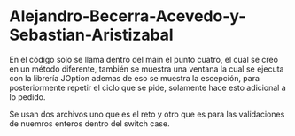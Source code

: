 # Alejandro-Becerra-Acevedo-y-Sebastian-Aristizabal

En el código solo se llama dentro del main el punto cuatro, el cual se creó en un método diferente, también 
se muestra una ventana la cual se ejecuta con la librería JOption ademas de eso se muestra la escepción, para posteriormente
repetir el ciclo que se pide, solamente hace esto adicional a lo pedido.

Se usan dos archivos uno que es el reto y otro que es para las validaciones de nuemros enteros dentro del switch case.
